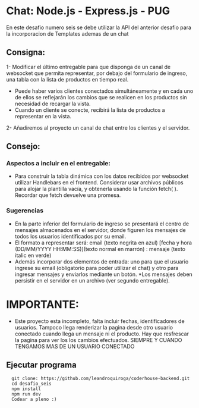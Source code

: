 # Chat: Node.js - Express.js - PUG
En este desafio numero seis se debe utilizar la API del anterior desafio para la incorporacion de Templates ademas de un chat

## Consigna: 
1- Modificar el último entregable para que disponga de un canal de websocket que permita representar, por debajo del formulario de ingreso, una tabla con la lista de productos en tiempo real. 
* Puede haber varios clientes conectados simultáneamente y en cada uno de ellos se reflejarán los cambios que se realicen en los productos sin necesidad de recargar la vista.
* Cuando un cliente se conecte, recibirá la lista de productos a representar en la vista.

2-  Añadiremos al proyecto un canal de chat entre los clientes y el servidor.

## Consejo: 

### Aspectos a incluir en el entregable:
* Para construir la tabla dinámica con los datos recibidos por websocket utilizar Handlebars en el frontend. Considerar usar archivos públicos para alojar la plantilla vacía, y obtenerla usando la función fetch( ). Recordar que fetch devuelve una promesa.

### Sugerencias
* En la parte inferior del formulario de ingreso se presentará el centro de mensajes almacenados en el servidor, donde figuren los mensajes de todos los usuarios identificados por su email. 
* El formato a representar será: email (texto negrita en azul) [fecha y hora (DD/MM/YYYY HH:MM:SS)](texto normal en marrón) : mensaje (texto italic en verde) 
* Además incorporar dos elementos de entrada: uno para que el usuario ingrese su email (obligatorio para poder utilizar el chat) y otro para ingresar mensajes y enviarlos mediante un botón. 
*Los mensajes deben persistir en el servidor en un archivo (ver segundo entregable).

# IMPORTANTE: 
* Este proyecto esta incompleto, falta incluir fechas, identificadores de usuarios. Tampoco llega renderizar la pagina desde otro usuario conectado cuando llega un mensaje ni el producto. Hay que resfrescar la pagina para ver los los cambios efectuados. SIEMPRE Y CUANDO TENGAMOS MAS DE UN USUARIO CONECTADO


## Ejecutar programa 
```
  git clone: https://github.com/leandroquiroga/coderhouse-backend.git
  cd desafio_seis
  npm install 
  npm run dev
  Codear a pleno :)
```
